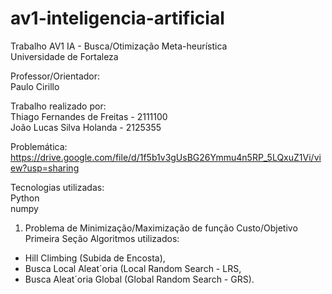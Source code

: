 # av1-inteligencia-artificial
Trabalho AV1 IA - Busca/Otimização Meta-heurística    
Universidade de Fortaleza   


Professor/Orientador:   
Paulo Cirillo    


Trabalho realizado por:   
Thiago Fernandes de Freitas - 2111100   
João Lucas Silva Holanda - 2125355



Problemática:   
https://drive.google.com/file/d/1f5b1v3gUsBG26Ymmu4n5RP_5LQxuZ1Vi/view?usp=sharing


Tecnologias utilizadas:   
Python   
numpy



1. Problema de Minimização/Maximização de função Custo/Objetivo    
Primeira Seção     Algoritmos utilizados:
- Hill Climbing (Subida de Encosta),
- Busca Local Aleat´oria (Local Random Search - LRS,
- Busca Aleat´oria Global (Global Random Search - GRS).
